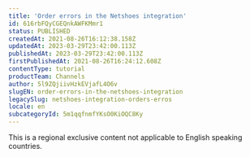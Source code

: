 ```yaml
---
title: 'Order errors in the Netshoes integration'
id: 616rbFQyCGEQnkAWFKMmr1
status: PUBLISHED
createdAt: 2021-08-26T16:12:38.158Z
updatedAt: 2023-03-29T23:42:00.113Z
publishedAt: 2023-03-29T23:42:00.113Z
firstPublishedAt: 2021-08-26T16:24:12.608Z
contentType: tutorial
productTeam: Channels
author: 5l9ZQjiivHzkEVjafL4O6v
slugEN: order-errors-in-the-netshoes-integration
legacySlug: netshoes-integration-orders-erros
locale: en
subcategoryId: 5m1qqfnmfYKsO0KiOQC8Ky
---
```


<div class="alert alert-warning" role="alert">This is a regional exclusive content not applicable to 
English speaking countries.</div>
